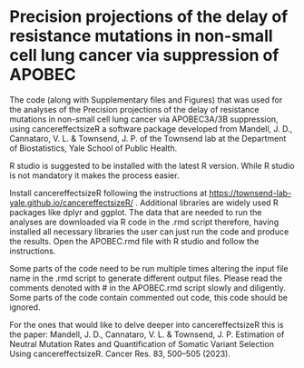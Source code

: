 # Precision projections of the delay of resistance mutations in non-small cell lung cancer via suppression of APOBEC
The code (along with Supplementary files and Figures) that was used for the analyses of the Precision projections of the delay of resistance mutations in non-small cell lung cancer via APOBEC3A/3B suppression, using cancereffectsizeR a software package developed from Mandell, J. D., Cannataro, V. L. & Townsend, J. P. of the Townsend lab at the Department of Biostatistics, Yale School of Public Health.

R studio is suggested to be installed with the latest R version. While R studio is not mandatory it makes the process easier.

Install cancereffectsizeR following the instructions at https://townsend-lab-yale.github.io/cancereffectsizeR/ . Additional libraries are widely used R packages like dplyr and ggplot.
The data that are needed to run the analyses are downloaded via R code in the .rmd script therefore, having installed all necessary libraries the user can just run the code and produce the results. Open the APOBEC.rmd file with R studio and follow the instructions.

Some parts of the code need to be run multiple times altering the input file name in the .rmd script to generate different output files.
Please read the comments denoted with # in the APOBEC.rmd script slowly and diligently. Some parts of the code contain commented out code, this code should be ignored.

For the ones that would like to delve deeper into cancereffectsizeR this is the paper: Mandell, J. D., Cannataro, V. L. & Townsend, J. P. Estimation of Neutral Mutation Rates and Quantification of Somatic Variant Selection Using cancereffectsizeR. Cancer Res. 83, 500–505 (2023).
